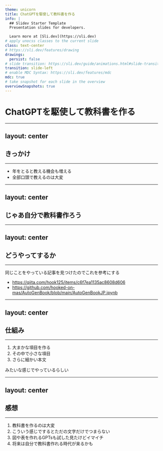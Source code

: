 ```yaml
---
theme: unicorn
title: ChatGPTを駆使して教科書を作る
info: |
  ## Slidev Starter Template
  Presentation slides for developers.

  Learn more at [Sli.dev](https://sli.dev)
# apply unocss classes to the current slide
class: text-center
# https://sli.dev/features/drawing
drawings:
  persist: false
# slide transition: https://sli.dev/guide/animations.html#slide-transitions
transition: slide-left
# enable MDC Syntax: https://sli.dev/features/mdc
mdc: true
# take snapshot for each slide in the overview
overviewSnapshots: true
---
```


# ChatGPTを駆使して教科書を作る

---
layout: center
---

## きっかけ

---

* 年をとると教える機会も増える
* 全部口頭で教えるのは大変


---
layout: center
---

## じゃあ自分で教科書作ろう

---
layout: center
---

## どうやってするか

---

同じことをやっている記事を見つけたのでこれを参考にする
* https://qiita.com/hook125/items/c6f7ea1135ac8608d606
* https://github.com/hooked-on-mas/AutoGenBook/blob/main/AutoGenBookJP.ipynb

---
layout: center
---

## 仕組み

---

1. 大まかな項目を作る
2. その中で小さな項目
3. さらに細かい本文

みたいな感じでやっているらしい


---
layout: center
---

## 感想

---

1. 教科書を作るのは大変
2. こういう感じでするとただの文字だけでつまらない
3. 図や表を作れるGPTsも試した見たけどイマイチ
4. 将来は自分で教科書作れる時代が来るかも
